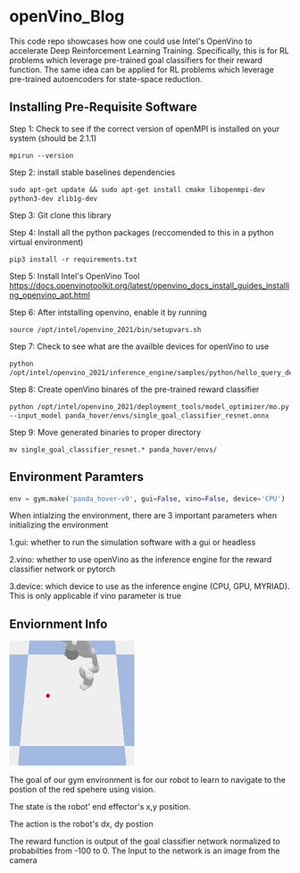 # openVino_Blog

This code repo showcases how one could use Intel's OpenVino to accelerate Deep Reinforcement Learning Training. 
Specifically, this is for RL problems which leverage pre-trained goal classifiers for their reward function. The same 
idea can be applied for RL problems which leverage pre-trained autoencoders for state-space reduction. 

## Installing Pre-Requisite Software
Step 1: Check to see if the correct version of openMPI is installed on your system (should be 2.1.1)

```console
mpirun --version
```

Step 2: install stable baselines dependencies

```console
sudo apt-get update && sudo apt-get install cmake libopenmpi-dev python3-dev zlib1g-dev
```

Step 3: Git clone this library 

Step 4: Install all the python packages (reccomended to this in a python virtual environment)
```console
pip3 install -r requirements.txt
```

Step 5: Install Intel's OpenVino Tool https://docs.openvinotoolkit.org/latest/openvino_docs_install_guides_installing_openvino_apt.html

Step 6: After intstalling openvino, enable it by running 

```console
source /opt/intel/openvino_2021/bin/setupvars.sh
```

Step 7: Check to see what are the availble devices for openVino to use
```console
python /opt/intel/openvino_2021/inference_engine/samples/python/hello_query_device/hello_query_device.py
```

Step 8: Create openVino binares of the pre-trained reward classifier 
```console
python /opt/intel/openvino_2021/deployment_tools/model_optimizer/mo.py --input_model panda_hover/envs/single_goal_classifier_resnet.onnx
```

Step 9: Move generated binaries to proper directory

```console
mv single_goal_classifier_resnet.* panda_hover/envs/
```

## Environment Paramters

```python
env = gym.make('panda_hover-v0', gui=False, vino=False, device='CPU')
```

When intialzing the environment, there are 3 important parameters when initializing the environment

1.gui: whether to run the simulation software with a gui or headless

2.vino: whether to use openVino as the inference engine for the reward classifier network or pytorch

3.device: which device to use as the inference engine (CPU, GPU, MYRIAD). This is only applicable if vino parameter is true

## Enviornment Info 

![Screenshot](4_n.png)

The goal of our gym environment is for our robot to learn to navigate to the postion of the red spehere using vision. 

The state is the robot' end effector's x,y position.

The action is the robot's dx, dy postion

The reward function is output of the goal classifier network normalized to probabilties from -100 to 0. The Input to the network is an image from the camera
